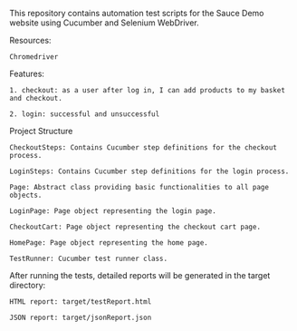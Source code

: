 This repository contains automation test scripts for the Sauce Demo website using Cucumber and Selenium WebDriver.

Resources: 

    Chromedriver
    
Features: 

    1. checkout: as a user after log in, I can add products to my basket and checkout.
    
    2. login: successful and unsuccessful

Project Structure

    CheckoutSteps: Contains Cucumber step definitions for the checkout process.
    
    LoginSteps: Contains Cucumber step definitions for the login process.
    
    Page: Abstract class providing basic functionalities to all page objects.

    LoginPage: Page object representing the login page.
    
    CheckoutCart: Page object representing the checkout cart page.
    
    HomePage: Page object representing the home page.
    
    TestRunner: Cucumber test runner class.


After running the tests, detailed reports will be generated in the target directory:

    HTML report: target/testReport.html
    
    JSON report: target/jsonReport.json
